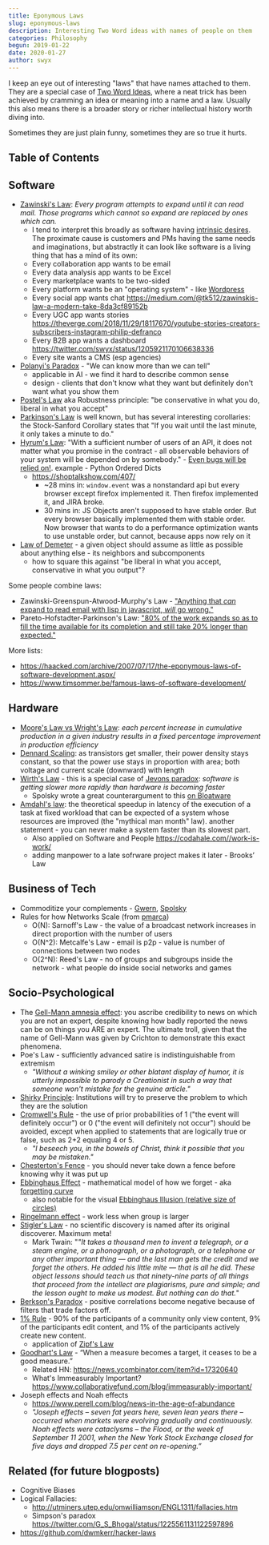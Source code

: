 ```yaml
---
title: Eponymous Laws
slug: eponymous-laws
description: Interesting Two Word ideas with names of people on them
categories: Philosophy
begun: 2019-01-22
date: 2020-01-27
author: swyx
---
```


I keep an eye out of interesting "laws" that have names attached to them. They are a special case of [Two Word Ideas](https://www.swyx.io/writing/two-words), where a neat trick has been achieved by cramming an idea or meaning into a name and a law. Usually this also means there is a broader story or richer intellectual history worth diving into.

Sometimes they are just plain funny, sometimes they are so true it hurts.

## Table of Contents

## Software

- [Zawinski's Law](https://en.wikipedia.org/wiki/Jamie_Zawinski#Principles): _Every program attempts to expand until it can read mail. Those programs which cannot so expand are replaced by ones which can._
  - I tend to interpret this broadly as software having [intrinsic desires](https://twitter.com/swyx/status/1026614064674484224). The proximate cause is customers and PMs having the same needs and imaginations, but abstractly it can look like software is a living thing that has a mind of its own:
  - Every collaboration app wants to be email
  - Every data analysis app wants to be Excel
  - Every marketplace wants to be two-sided
  - Every platform wants be an "operating system" - like [Wordpress](https://rework.fm/open-source-and-power-with-matt-mullenweg/)
  - Every social app wants chat https://medium.com/@tk512/zawinskis-law-a-modern-take-8da3cf89152b
  - Every UGC app wants stories https://theverge.com/2018/11/29/18117670/youtube-stories-creators-subscribers-instagram-philip-defranco
  - Every B2B app wants a dashboard https://twitter.com/swyx/status/1205921170106638336
  - Every site wants a CMS (esp agencies)
- [Polanyi's Paradox](https://en.wikipedia.org/wiki/Polanyi%E2%80%99s_paradox) - "We can know more than we can tell"
  - applicable in AI - we find it hard to describe common sense
  - design - clients that don't know what they want but definitely don't want what you show them
- [Postel's Law](https://en.wikipedia.org/wiki/Robustness_principle) aka Robustness principle: "be conservative in what you do, liberal in what you accept"
- [Parkinson's Law](https://en.wikipedia.org/wiki/Parkinson%27s_law) is well known, but has several interesting corollaries: the Stock-Sanford Corollary states that "If you wait until the last minute, it only takes a minute to do."
- [Hyrum's Law](https://www.hyrumslaw.com/): "With a sufficient number of users of an API, it does not matter what you promise in the contract - all observable behaviors of your system will be depended on by somebody." - [Even bugs will be relied on!](https://twitter.com/acemarke/status/1261761355712954368?s=20). example - Python Ordered Dicts
  - https://shoptalkshow.com/407/
    - ~28 mins in: `window.event` was a nonstandard api but every browser except firefox implemented it. Then firefox implemented it, and JIRA broke.
    - 30 mins in: JS Objects aren't supposed to have stable order. But every browser basically implemented them with stable order. Now browser that wants to do a performance optimization wants to use unstable order, but cannot, because apps now rely on it
- [Law of Demeter](https://en.wikipedia.org/wiki/Law_of_Demeter) - a given object should assume as little as possible about anything else - its neighbors and subcomponents
  - how to square this against "be liberal in what you accept, conservative in what you output"?

Some people combine laws:

- Zawinski-Greenspun-Atwood-Murphy's Law - ["Anything that _can_ expand to read email with lisp in javascript, _will_ go wrong."](https://twitter.com/secretGeek/status/1116217143933063169)
- Pareto-Hofstadter-Parkinson's Law: ["80% of the work expands so as to fill the time available for its completion and still take 20% longer than expected."](https://twitter.com/swyx/status/1231292352544808960)

More lists:

- https://haacked.com/archive/2007/07/17/the-eponymous-laws-of-software-development.aspx/
- https://www.timsommer.be/famous-laws-of-software-development/

## Hardware

- [Moore's Law vs Wright's Law](https://www.forbes.com/sites/jimhandy/2013/03/25/moores-law-vs-wrights-law/#162188f277d2): _each percent increase in cumulative production in a given industry results in a fixed percentage improvement in production efficiency_
- [Dennard Scaling](https://en.wikipedia.org/wiki/Dennard_scaling): as transistors get smaller, their power density stays constant, so that the power use stays in proportion with area; both voltage and current scale (downward) with length
- [Wirth's Law](https://en.wikipedia.org/wiki/Wirth%27s_law) - this is a special case of [Jevons paradox](https://en.wikipedia.org/wiki/Jevons_paradox): _software is getting slower more rapidly than hardware is becoming faster_
  - Spolsky wrote a great counterargument to this [on Bloatware](https://www.joelonsoftware.com/2001/03/23/strategy-letter-iv-bloatware-and-the-8020-myth/)
- [Amdahl's law](https://en.wikipedia.org/wiki/Amdahl%27s_law): the theoretical speedup in latency of the execution of a task at fixed workload that can be expected of a system whose resources are improved (the "mythical man month" law). another statement - you can never make a system faster than its slowest part.
  - Also applied on Software and People https://codahale.com//work-is-work/
  - adding manpower to a late sofrware project makes it later - Brooks’ Law

## Business of Tech

- Commoditize your complements - [Gwern](https://www.gwern.net/Complement), [Spolsky](https://www.joelonsoftware.com/2002/06/12/strategy-letter-v/)
- Rules for how Networks Scale (from [pmarca](https://a16z.com/2019/12/16/starting-greatness-0-to-1-mosaic-netscape-marc-andreessen/))
  - O(N): Sarnoff's Law - the value of a broadcast network increases in direct proportion with the number of users
  - O(N^2): Metcalfe's Law - email is p2p - value is number of connections between two nodes
  - O(2^N): Reed's Law - no of groups and subgroups inside the network - what people do inside social networks and games

## Socio-Psychological

- The [Gell-Mann amnesia effect](https://www.epsilontheory.com/gell-mann-amnesia/): you ascribe credibility to news on which you are not an expert, despite knowing how badly reported the news can be on things you ARE an expert. The ultimate troll, given that the name of Gell-Mann was given by Crichton to demonstrate this exact phenomena.
- Poe's Law - sufficiently advanced satire is indistinguishable from extremism
  - _"Without a winking smiley or other blatant display of humor, it is utterly impossible to parody a Creationist in such a way that someone won't mistake for the genuine article."_
- [Shirky Principle](https://kk.org/thetechnium/the-shirky-prin/): Institutions will try to preserve the problem to which they are the solution
- [Cromwell's Rule](https://en.wikipedia.org/wiki/Cromwell's_rule) - the use of prior probabilities of 1 ("the event will definitely occur") or 0 ("the event will definitely not occur") should be avoided, except when applied to statements that are logically true or false, such as 2+2 equaling 4 or 5.
  - _"I beseech you, in the bowels of Christ, think it possible that you may be mistaken."_
- [Chesterton's Fence](https://florentcrivello.com/index.php/2019/09/04/the-efficiency-destroying-magic-of-tidying-up/) - you should never take down a fence before knowing why it was put up
- [Ebbinghaus Effect](https://www.psychestudy.com/cognitive/memory/ebbinghaus-forgetting-curve) - mathematical model of how we forget - aka [forgetting curve](https://en.wikipedia.org/wiki/Forgetting_curve)
  - also notable for the visual [Ebbinghaus Illusion (relative size of circles)](https://en.wikipedia.org/wiki/Ebbinghaus_illusion)
- [Ringelmann effect](https://en.wikipedia.org/wiki/Ringelmann_effect) - work less when group is larger
- [Stigler's Law](https://en.wikipedia.org/wiki/Stigler's_law_of_eponymy) - no scientific discovery is named after its original discoverer. Maximum meta!
  - Mark Twain: "_"It takes a thousand men to invent a telegraph, or a steam engine, or a phonograph, or a photograph, or a telephone or any other important thing — and the last man gets the credit and we forget the others. He added his little mite — that is all he did. These object lessons should teach us that ninety-nine parts of all things that proceed from the intellect are plagiarisms, pure and simple; and the lesson ought to make us modest. But nothing can do that._"
- [Berkson's Paradox](https://twitter.com/MWStory/status/1205486677369786369?s=20) - positive correlations become negative because of filters that trade factors off.
- [1% Rule](<https://en.wikipedia.org/wiki/1%25_rule_(Internet_culture)>) - 90% of the participants of a community only view content, 9% of the participants edit content, and 1% of the participants actively create new content.
  - application of [Zipf's Law](https://en.wikipedia.org/wiki/Zipf%27s_law)
- [Goodhart's Law](https://medium.com/@coffeeandjunk/campbells-law-goodhart-s-law-when-you-are-measuring-to-fail-c6c64923ad7) - “When a measure becomes a target, it ceases to be a good measure.”
  - Related HN: https://news.ycombinator.com/item?id=17320640
  - What's Immeasurably Important? https://www.collaborativefund.com/blog/immeasurably-important/
- Joseph effects and Noah effects
  - https://www.perell.com/blog/news-in-the-age-of-abundance
  - _"Joseph effects – seven fat years here, seven lean years there – occurred when markets were evolving gradually and continuously. Noah effects were cataclysms – the Flood, or the week of September 11 2001, when the New York Stock Exchange closed for five days and dropped 7.5 per cent on re-opening.”_

## Related (for future blogposts)

- Cognitive Biases
- Logical Fallacies:
  - http://utminers.utep.edu/omwilliamson/ENGL1311/fallacies.htm
  - Simpson's paradox https://twitter.com/G_S_Bhogal/status/1225561131122597896
- https://github.com/dwmkerr/hacker-laws
